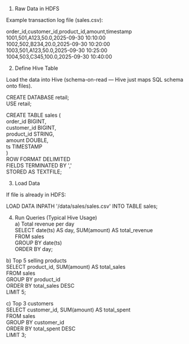 1. Raw Data in HDFS

Example transaction log file (sales.csv):

order_id,customer_id,product_id,amount,timestamp<br>
1001,501,A123,50.0,2025-09-30 10:10:00<br>
1002,502,B234,20.0,2025-09-30 10:20:00<br>
1003,501,A123,50.0,2025-09-30 10:25:00<br>
1004,503,C345,100.0,2025-09-30 10:40:00<br>

2. Define Hive Table

Load the data into Hive (schema-on-read — Hive just maps SQL schema onto files).<br>

CREATE DATABASE retail;<br>
USE retail;<br>

CREATE TABLE sales (<br>
    order_id     BIGINT,<br>
    customer_id  BIGINT,<br>
    product_id   STRING,<br>
    amount       DOUBLE,<br>
    ts           TIMESTAMP<br>
)<br>
ROW FORMAT DELIMITED<br>
FIELDS TERMINATED BY ','<br>
STORED AS TEXTFILE;<br>

3. Load Data

If file is already in HDFS:<br>

LOAD DATA INPATH '/data/sales/sales.csv' INTO TABLE sales;<br>

4. Run Queries (Typical Hive Usage)<br>
a) Total revenue per day<br>
SELECT date(ts) AS day, SUM(amount) AS total_revenue<br>
FROM sales<br>
GROUP BY date(ts)<br>
ORDER BY day;<br>

b) Top 5 selling products<br>
SELECT product_id, SUM(amount) AS total_sales<br>
FROM sales<br>
GROUP BY product_id<br>
ORDER BY total_sales DESC<br>
LIMIT 5;<br>

c) Top 3 customers<br>
SELECT customer_id, SUM(amount) AS total_spent<br>
FROM sales<br>
GROUP BY customer_id<br>
ORDER BY total_spent DESC<br>
LIMIT 3;<br>
